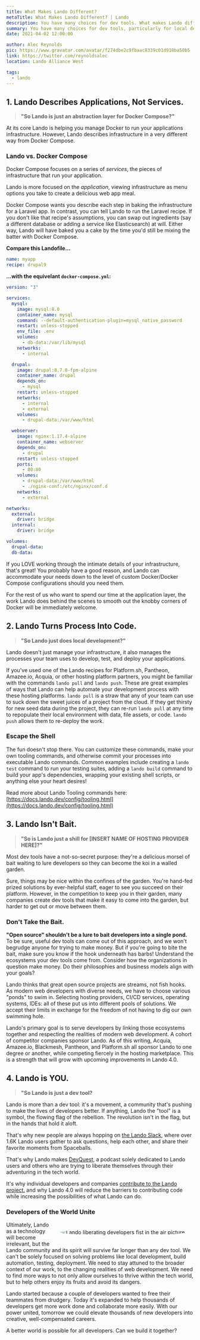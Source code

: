 ```yaml
---
title: What Makes Lando Different?
metaTitle: What Makes Lando Different? | Lando
description: You have many choices for dev tools. What makes Lando different?
summary: You have many choices for dev tools, particularly for local development. What makes Lando different?
date: 2021-04-02 12:00:00

author: Alec Reynolds
pic: https://www.gravatar.com/avatar/f274dbe2c9fbaac8339c01d918ba50b5
link: https://twitter.com/reynoldsalec
location: Lando Alliance West

tags:
  - lando
---
```


## 1. Lando Describes Applications, Not Services.

> **"So Lando is just an abstraction layer for Docker Compose?"**

At its core Lando is helping you manage Docker to run your applications infrastructure. However, Lando describes infrastructure in a very different way from Docker Compose.

### Lando vs. Docker Compose

Docker Compose focuses on a series of _services_, the pieces of infrastructure that run your application.

Lando is more focused on the _application_, viewing infrastructure as menu options you take to create a delicious web app meal.

Docker Compose wants you describe each step in baking the infrastructure for a Laravel app. In contrast, you can tell Lando to run the Laravel recipe. If you don't like that recipe's assumptions, you can swap out ingredients (say a different database or adding a service like Elasticsearch) at will. Either way, Lando will have baked you a cake by the time you'd still be mixing the batter with Docker Compose.

**Compare this Landofile...**

```yaml
name: myapp
recipe: drupal9
```

**...with the equivelant `docker-compose.yml`:**

```yaml
version: "3"

services:
  mysql:
    image: mysql:8.0
    container_name: mysql
    command: --default-authentication-plugin=mysql_native_password
    restart: unless-stopped
    env_file: .env
    volumes:
      - db-data:/var/lib/mysql
    networks:
      - internal

  drupal:
    image: drupal:8.7.8-fpm-alpine
    container_name: drupal
    depends_on:
      - mysql
    restart: unless-stopped
    networks:
      - internal
      - external
    volumes:
      - drupal-data:/var/www/html

  webserver:
    image: nginx:1.17.4-alpine
    container_name: webserver
    depends_on:
      - drupal
    restart: unless-stopped
    ports:
      - 80:80
    volumes:
      - drupal-data:/var/www/html
      - ./nginx-conf:/etc/nginx/conf.d
    networks:
      - external

networks:
  external:
    driver: bridge
  internal:
    driver: bridge

volumes:
  drupal-data:
  db-data:
```


If you LOVE working through the intimate details of your infrastructure, that's great! You probably have a good reason, and Lando can accommodate your needs down to the level of custom Docker/Docker Compose configurations should you need them.

For the rest of us who want to spend our time at the application layer, the work Lando does behind the scenes to smooth out the knobby corners of Docker will be immediately welcome.


## 2. Lando Turns Process Into Code.

> **"So Lando just does local development?"**

Lando doesn't just manage your infrastructure, it also manages the processes your team uses to develop, test, and deploy your applications.

If you've used one of the Lando recipes for Platform.sh, Pantheon, Amazee.io, Acquia, or other hosting platform partners, you might be familiar with the commands `lando pull` and `lando push`. These are great examples of ways that Lando can help automate your development process with these hosting platforms. `lando pull` is a straw that any of your team can use to suck down the sweet juices of a project from the cloud. If they get thirsty for new seed data during the project, they can re-run `lando pull` at any time to repopulate their local environment with data, file assets, or code. `lando push` allows them to re-deploy the work.

### Escape the Shell

The fun doesn't stop there. You can customize these commands, make your own tooling commands, and otherwise commit your processes into executable Lando commands. Common examples include creating a `lando test` command to run your testing suites, adding a `lando build` command to build your app's dependencies, wrapping your existing shell scripts, or anything else your heart desires!

Read more about Lando Tooling commands here: [https://docs.lando.dev/config/tooling.html](https://docs.lando.dev/config/tooling.html)

## 3. Lando Isn't Bait.

> **"So is Lando just a shill for [INSERT NAME OF HOSTING PROVIDER HERE]?"**

Most dev tools have a not-so-secret purpose: they're a delicious morsel of bait waiting to lure developers so they can become the koi in a walled garden.

Sure, things may be nice within the confines of the garden. You're hand-fed prized solutions by ever-helpful staff, eager to see you succeed on their platform. However, in the competition to keep you in their garden, many companies create dev tools that make it easy to come into the garden, but harder to get out or move between them.

### Don't Take the Bait.

**"Open source" shouldn't be a lure to bait developers into a single pond.** To be sure, useful dev tools can come out of this approach, and we won't begrudge anyone for trying to make money. But if you're going to bite the bait, make sure you know if the hook underneath has barbs! Understand the ecosystems your dev tools come from. Consider how the organizations in question make money. Do their philosophies and business models align with your goals?

Lando thinks that great open source projects are streams, not fish hooks. As modern web developers with diverse needs, we have to choose various "ponds" to swim in. Selecting hosting providers, CI/CD services, operating systems, IDEs: all of these put us into different pools of solutions. We accept their limits in exchange for the freedom of not having to dig our own swimming hole.

Lando's primary goal is to serve developers by linking those ecosystems together and respecting the realities of modern web development. A cohort of competitor companies sponsor Lando. As of this writing, Acquia, Amazee.io, Blackmesh, Pantheon, and Platform.sh all sponsor Lando to one degree or another, while competing fiercely in the hosting marketplace. This is a strength that will grow with upcoming improvements in Lando 4.0.

## 4. Lando is YOU.

> **"So Lando is just a dev tool?**

Lando is more than a dev tool: it's a movement, a community that's pushing to make the lives of developers better. If anything, Lando the "tool" is a symbol, the flowing flag of the rebellion. The revolution isn't in the flag, but in the hands that hold it aloft.

That's why new people are always hopping on [the Lando Slack](https://launchpass.com/devwithlando), where over 1.6K Lando users gather to ask questions, help each other, and share their favorite moments from Spaceballs.

That's why Lando makes [DevQuest](https://devquest.lando.dev/), a podcast solely dedicated to Lando users and others who are trying to liberate themselves through their adventuring in the tech world.

It's why individual developers and companies [contribute to the Lando project.](https://github.com/sponsors/lando) and why Lando 4.0 will reduce the barriers to contributing code while increasing the possibilities of what Lando can do.

### Developers of the World Unite

<img style="float:right; margin: 20px; object-fit:cover; border-radius:50%;" src="/images/LandoAlliance.jpg" alt="Lando liberating developers fist in the air picture." />


Ultimately, Lando as a technology will become irrelevant, but the Lando community and its spirit will survive far longer than any dev tool. We can't be solely focused on solving problems like local development, build automation, testing, deployment. We need to stay attuned to the broader context of our work, to the changing realities of web development. We need to find more ways to not only allow ourselves to thrive within the tech world, but to help others enjoy its fruits and avoid its dangers.

Lando started because a couple of developers wanted to free their teammates from drudgery. Today it's expanded to help thousands of developers get more work done and collaborate more easily. With our power united, tomorrow we could elevate thousands of new developers into creative, well-compensated careers.

A better world is possible for all developers. Can we build it together?
